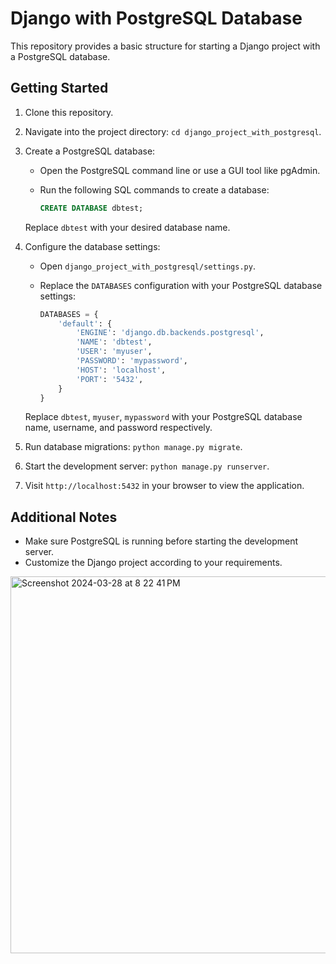 # Django with PostgreSQL Database

This repository provides a basic structure for starting a Django project with a PostgreSQL database.



## Getting Started
1. Clone this repository.
2. Navigate into the project directory: `cd django_project_with_postgresql`.

3. Create a PostgreSQL database:
   - Open the PostgreSQL command line or use a GUI tool like pgAdmin.
   - Run the following SQL commands to create a database:

     ```sql
     CREATE DATABASE dbtest;
     ```
   Replace `dbtest` with your desired database name.

4. Configure the database settings:
   - Open `django_project_with_postgresql/settings.py`.
   - Replace the `DATABASES` configuration with your PostgreSQL database settings:

     ```python
     DATABASES = {
         'default': {
             'ENGINE': 'django.db.backends.postgresql',
             'NAME': 'dbtest',
             'USER': 'myuser',
             'PASSWORD': 'mypassword',
             'HOST': 'localhost',
             'PORT': '5432',
         }
     }
     ```
   Replace `dbtest`, `myuser`, `mypassword` with your PostgreSQL database name, username, and password respectively.

5. Run database migrations: `python manage.py migrate`.
6. Start the development server: `python manage.py runserver`.
7. Visit `http://localhost:5432` in your browser to view the application.

## Additional Notes
- Make sure PostgreSQL is running before starting the development server.
- Customize the Django project according to your requirements.



<img width="603" alt="Screenshot 2024-03-28 at 8 22 41 PM" src="https://github.com/sachnaror/Python_Django_PostgreSQL/assets/9551754/9398de51-8cdf-4818-8d8a-678e7e3e1e89">
